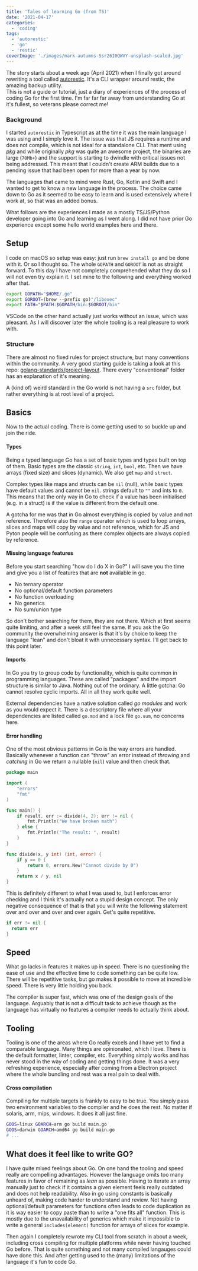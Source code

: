 ```yaml
---
title: 'Tales of learning Go (from TS)'
date: '2021-04-17'
categories:
  - 'coding'
tags:
  - 'autorestic'
  - 'go'
  - 'restic'
coverImage: './images/mark-autumns-Ssr26I0QWVY-unsplash-scaled.jpg'
---
```


The story starts about a week ago (April 2021) when I finally got around rewriting a tool called [autorestic](https://github.com/cupcakearmy/autorestic). It's a CLI wrapper around restic, the amazing backup utility.  
This is not a guide or tutorial, just a diary of experiences of the process of coding Go for the first time. I'm far far far away from understanding Go at it's fullest, so veterans please correct me!

### Background

I started `autorestic` in Typescript as at the time it was the main language I was using and I simply love it. The issue was that JS requires a runtime and does not compile, which is not ideal for a standalone CLI. That ment using [_pkg_](https://github.com/vercel/pkg/) and while originally _pkg_ was quite an awesome project, the binaries are large (`70Mb+`) and the support is starting to dwindle with critical issues not being addressed. This meant that I couldn't create ARM builds due to a pending issue that had been open for more than a year by now.

The languages that came to mind were Rust, Go, Kotlin and Swift and I wanted to get to know a new language in the process. The choice came down to Go as it seemed to be easy to learn and is used extensively where I work at, so that was an added bonus.

What follows are the experiences I made as a mostly TS/JS/Python developer going into Go and learning as I went along. I did not have prior Go experience except some hello world examples here and there.

## Setup

I code on macOS so setup was easy: just run `brew install go` and be done with it. Or so I thought so. The whole `GOPATH` and `GOROOT` is not as straight forward. To this day I have not completely comprehended what they do so I will not even try explain it. I set mine to the following and everything worked after that.

```bash
export GOPATH="$HOME/.go"
export GOROOT=(brew --prefix go)"/libexec"
export PATH="$PATH:$GOPATH/bin:$GOROOT/bin"
```

VSCode on the other hand actually just works without an issue, which was pleasant. As I will discover later the whole tooling is a real pleasure to work with.

### Structure

There are almost no fixed rules for project structure, but many conventions within the community. A very good starting guide is taking a look at this repo: [golang-standards/project-layout](https://github.com/golang-standards/project-layout). There every "conventional" folder has an explanation of it's meaning.

A (kind of) weird standard in the Go world is not having a `src` folder, but rather everything is at root level of a project.

## Basics

Now to the actual coding. There is come getting used to so buckle up and join the ride.

#### Types

Being a typed language Go has a set of basic types and types built on top of them. Basic types are the classic `string`, `int`, `bool`, etc. Then we have arrays (fixed size) and slices (dynamic). We also get `map` and `struct`.

Complex types like maps and structs can be `nil` (null), while basic types have default values and cannot be `nil`. strings default to `""` and ints to `0`. This means that the only way in Go to check if a value has been initialised (e.g. in a struct) is if the value is different from the default one.

A gotcha for me was that in Go almost everything is copied by value and not reference. Therefore also the `range` oparator which is used to loop arrays, slices and maps will copy by value and not reference, which for JS and Pyton people will be confusing as there complex objects are always copied by reference.

#### Missing language features

Before you start searching "how do I do X in Go?" I will save you the time and give you a list of features that are **not** available in go.

- No ternary operator
- No optional/default function parameters
- No function overloading
- No generics
- No sum/union type

So don't bother searching for them, they are not there. Which at first seems quite limiting, and after a week still feel the same. If you ask the Go community the overwhelming answer is that it's by choice to keep the language "lean" and don't bloat it with unnecessary syntax. I'll get back to this point later.

#### Imports

In Go you try to group code by functionality, which is quite common in programming languages. These are called "packages" and the import structure is similar to Java. Nothing out of the ordinary. A little gotcha: Go cannot resolve cyclic imports. All in all they work quite well.

External dependencies have a native solution called _go modules_ and work as you would expect it. There is a descriptory file where all your dependencies are listed called `go.mod` and a lock file `go.sum`, no concerns here.

#### Error handling

One of the most obvious patterns in Go is the way errors are handled. Basically whenever a function can "throw" an error instead of _throwing_ and _catching_ in Go we return a nullable (`nil`) value and then check that.

```go
package main

import (
	"errors"
	"fmt"
)

func main() {
	if result, err := divide(4, 2); err != nil {
		fmt.Println("We have broken math")
	} else {
		fmt.Println("The result: ", result)
	}
}

func divide(x, y int) (int, error) {
	if y == 0 {
		return 0, errors.New("Cannot divide by 0")
	}
	return x / y, nil
}
```

This is definitely different to what I was used to, but I enforces error checking and I think it's actually not a stupid design concept. The only negative consequence of that is that you will write the following statement over and over and over and over again. Get's quite repetitive.

```go
if err != nil {
  return err
}
```

## Speed

What go lacks in features it makes up in speed. There is no questioning the ease of use and the effective time to code something can be quite low. There will be repetitive tasks, but go makes it possible to move at incredible speed. There is very little holding you back.

The compiler is super fast, which was one of the design goals of the language. Arguably that is not a difficult task to achieve though as the language has virtually no features a compiler needs to actually think about.

## Tooling

Tooling is one of the areas where Go really excels and I have yet to find a comparable language. Many things are opinionated, which I love. There is the default formatter, linter, compiler, etc. Everything simply works and has never stood in the way of coding and getting things done. It was a very refreshing experience, especially after coming from a Electron project where the whole bundling and rest was a real pain to deal with.

#### Cross compilation

Compiling for multiple targets is frankly to easy to be true. You simply pass two environment variables to the compiler and he does the rest. No matter if solaris, arm, mips, windows. It does it all just fine.

```bash
GOOS=linux GOARCH=arm go build main.go
GOOS=darwin GOARCH=amd64 go build main.go
# ...
```

## What does it feel like to write GO?

I have quite mixed feelings about Go. On one hand the tooling and speed really are compelling advantages. However the language omits too many features in favor of remaining as _lean_ as possible. Having to iterate an array manually just to check if it contains a given element feels really outdated and does not help readability. Also in go using constants is basically unheard of, making code harder to understand and review. Not having optional/default parameters for functions often leads to code duplication as it is way easier to copy paste than to write a "one fits all" function. This is mostly due to the unavailability of generics which make it impossible to write a general `includes(element)` function for arrays of slices for example.

Then again I completely rewrote my CLI tool from scratch in about a week, including cross compiling for multiple platforms while never having touched Go before. That is quite something and not many compiled langauges could have done this. And after getting used to the (many) limitations of the language it's fun to code Go.
